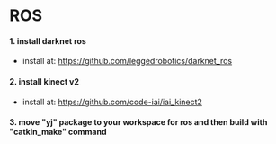 
# ROS

#### 1. install darknet ros
- install at: https://github.com/leggedrobotics/darknet_ros

#### 2. install kinect v2
- install at: https://github.com/code-iai/iai_kinect2

#### 3. move "yj" package to your workspace for ros and then build with "catkin_make" command
